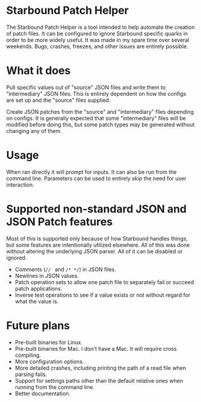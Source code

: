 # Starbound Patch Helper

The Starbound Patch Helper is a tool intended to help automate the creation of patch files. It can be configured to ignore Starbound specific quarks in order to be more widely useful. It was made in my spare time over several weekends. Bugs, crashes, freezes, and other issues are entirely possible.

# What it does

Pull specific values out of "source" JSON files and write them to "intermediary" JSON files. This is entirely dependent on how the configs are set up and the "source" files supplied.

Create JSON patches from the "source" and "intermediary" files depending on configs. It is generally expected that some "intermediary" files will be modified before doing this, but some patch types may be generated without changing any of them.

# Usage

When ran directly it will prompt for inputs. It can also be run from the command line. Parameters can be used to entirely skip the need for user interaction.

# Supported non-standard JSON and JSON Patch features

Most of this is supported only because of how Starbound handles things, but some features are intentionally utilized elsewhere.
All of this was done without altering the underlying JSON parser. All of it can be disabled or ignored.

- Comments (`// ` and `/* */`) in JSON files.
- Newlines in JSON values.
- Patch operation sets to allow one patch file to separately fail or succeed patch applications.
- Inverse test operations to see if a value exists or not without regard for what the value is.

# Future plans

- Pre-built binaries for Linux.
- Pre-built binaries for Mac. I don't have a Mac. It will require cross compiling.
- More configuration options.
- More detailed crashes, including printing the path of a read file when parsing fails.
- Support for settings paths other than the default relative ones when running from the command line.
- Better documentation.
